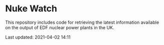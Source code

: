 # Nuke Watch

This repository includes code for retrieving the latest information available on the output of EDF nuclear power plants in the UK.

Last updated: 2021-04-02 14:11